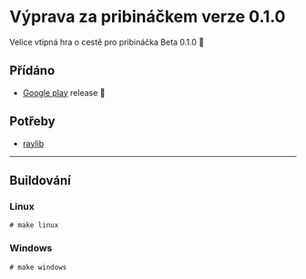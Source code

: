 # Výprava za pribináčkem verze 0.1.0
Velice vtipná hra o cestě pro pribináčka
Beta 0.1.0 🎉

## Přídáno
- [Google play](https://play.google.com/store/apps/details?id=com.zahon.pribinacek) release 🎉

## Potřeby
- [raylib](https://github.com/raysan5/raylib)

-------------
## Buildování
### Linux
`# make linux`

### Windows
`# make windows`